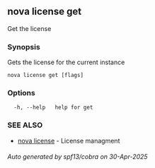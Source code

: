 ## nova license get

Get the license

### Synopsis

Gets the license for the current instance

```
nova license get [flags]
```

### Options

```
  -h, --help   help for get
```

### SEE ALSO

* [nova license](nova_license.md)	 - License managment

###### Auto generated by spf13/cobra on 30-Apr-2025

